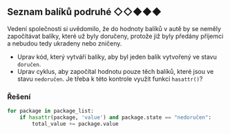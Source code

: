 ## Seznam balíků podruhé ◇◇◆◆◆

Vedení společnosti si uvědomilo, že do hodnoty balíků v autě by se neměly započítávat balíky, které už byly doručeny,
protože již byly předány příjemci a nebudou tedy ukradeny nebo zničeny.

- Uprav kód, který vytváří balíky, aby byl jeden balík vytvořený ve stavu `doručen`.
- Uprav cyklus, aby započítal hodnotu pouze těch balíků, které jsou ve stavu `nedoručen`. Je třeba k této kontrole
  využít funkci `hasattr()`?

### Řešení

```python
for package in package_list:
    if hasattr(package, 'value') and package.state == "nedoručen":
        total_value += package.value
```